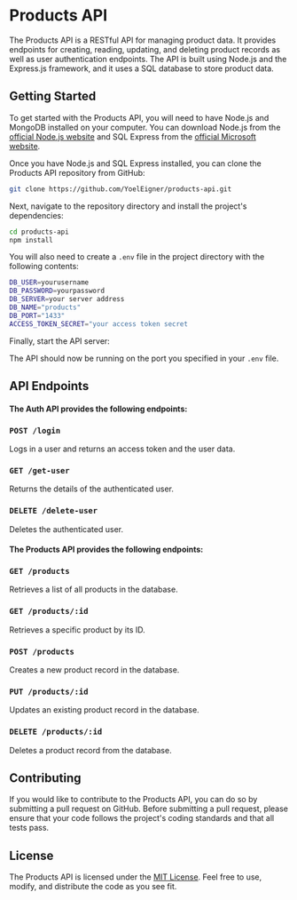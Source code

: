 # Products API

The Products API is a RESTful API for managing product data. It provides endpoints for creating, reading, updating, and deleting product records as well as user authentication endpoints. The API is built using Node.js and the Express.js framework, and it uses a SQL database to store product data.

## Getting Started

To get started with the Products API, you will need to have Node.js and MongoDB installed on your computer. You can download Node.js from the [official Node.js website](https://nodejs.org/en/download/) and SQL Express from the [official Microsoft website](https://www.microsoft.com/en-us/Download/details.aspx?id=101064).

Once you have Node.js and SQL Express installed, you can clone the Products API repository from GitHub:

```bash
git clone https://github.com/YoelEigner/products-api.git
```


Next, navigate to the repository directory and install the project's dependencies:


```bash
cd products-api
npm install
```


You will also need to create a `.env` file in the project directory with the following contents:

```bash
DB_USER=yourusername
DB_PASSWORD=yourpassword
DB_SERVER=your server address
DB_NAME="products"
DB_PORT="1433"
ACCESS_TOKEN_SECRET="your access token secret
```
Finally, start the API server:


The API should now be running on the port you specified in your `.env` file.

## API Endpoints

#### The Auth API provides the following endpoints:
### `POST /login`
Logs in a user and returns an access token and the user data.

### `GET /get-user`
Returns the details of the authenticated user.

### `DELETE /delete-user`
Deletes the authenticated user.

#### The Products API provides the following endpoints:
### `GET /products`

Retrieves a list of all products in the database.

### `GET /products/:id`

Retrieves a specific product by its ID.

### `POST /products`

Creates a new product record in the database.

### `PUT /products/:id`

Updates an existing product record in the database.

### `DELETE /products/:id`

Deletes a product record from the database.

## Contributing

If you would like to contribute to the Products API, you can do so by submitting a pull request on GitHub. Before submitting a pull request, please ensure that your code follows the project's coding standards and that all tests pass.

## License

The Products API is licensed under the [MIT License](https://opensource.org/licenses/MIT). Feel free to use, modify, and distribute the code as you see fit.

